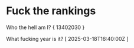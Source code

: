 # Fuck the rankings

Who the hell am I?
{ 13402030 }

What fucking year is it?
[ 2025-03-18T16:40:00Z ]
